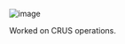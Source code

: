 ![image](https://github.com/Tarang54/chai-react/assets/108229445/4c5d0bd7-e1ad-4f48-a15f-27852085c98e)

Worked on CRUS operations.
